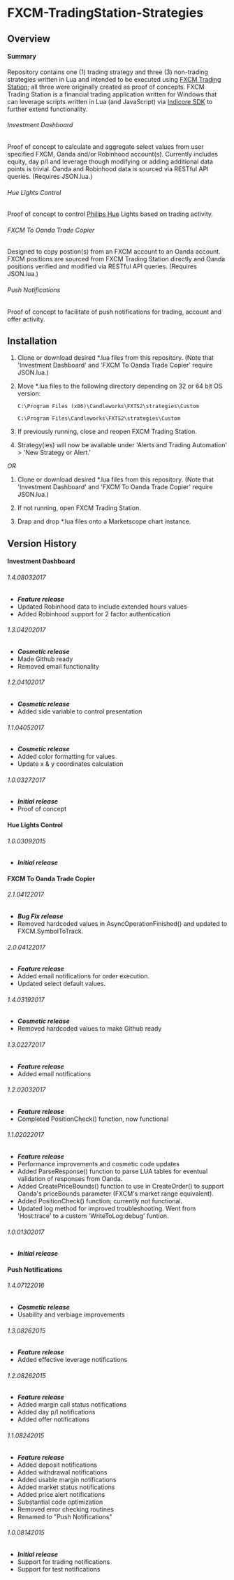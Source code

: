 # FXCM-TradingStation-Strategies

## Overview
#### Summary
Repository contains one (1) trading strategy and three (3) non-trading strategies written in Lua and intended to be executed using [FXCM Trading Station](https://www.fxcm.com/uk/platforms/trading-station/innovative-platform/); all three were originally created as proof of concepts. FXCM Trading Station is a financial trading application written for Windows that can leverage scripts written in Lua (and JavaScript) via [Indicore SDK](http://www.fxcodebase.com/bin/products/IndicoreSDK/3.3.0/help/Lua/web-content.html) to further extend functionality.

###### Investment Dashboard
Proof of concept to calculate and aggregate select values from user specified FXCM, Oanda and/or Robinhood account(s). Currently includes equity, day p/l and leverage though modifying or adding additional data points is trivial.  Oanda and Robinhood data is sourced via RESTful API queries.  (Requires JSON.lua.)

###### Hue Lights Control
Proof of concept to control [Philips Hue](http://www2.meethue.com/en-us/) Lights based on trading activity.

###### FXCM To Oanda Trade Copier
Designed to copy postion(s) from an FXCM account to an Oanda account.  FXCM positions are sourced from FXCM Trading Station directly and Oanda positions verified and modified via RESTful API queries.  (Requires JSON.lua.)

###### Push Notifications
Proof of concept to facilitate of push notifications for trading, account and offer activity.

## **Installation**
1. Clone or download desired *.lua files from this repository. (Note that 'Investment Dashboard' and 'FXCM To Oanda Trade Copier' require JSON.lua.)

2. Move *.lua files to the following directory depending on 32 or 64 bit OS version:

	`C:\Program Files (x86)\Candleworks\FXTS2\strategies\Custom`

	`C:\Program Files\Candleworks\FXTS2\strategies\Custom`

3. If previously running, close and reopen FXCM Trading Station.

4. Strategy(ies) will now be available under 'Alerts and Trading Automation' > 'New Strategy or Alert.'

*OR*

1. Clone or download desired *.lua files from this repository. (Note that 'Investment Dashboard' and 'FXCM To Oanda Trade Copier' require JSON.lua.)

2. If not running, open FXCM Trading Station.

3. Drap and drop *.lua files onto a Marketscope chart instance.

## Version History
#### Investment Dashboard
###### 1.4.08032017
- ***Feature release***
- Updated Robinhood data to include extended hours values
- Added Robinhood support for 2 factor authentication

###### 1.3.04202017
- ***Cosmetic release***
- Made Github ready
- Removed email functionality

###### 1.2.04102017
- ***Cosmetic release***
- Added side variable to control presentation

###### 1.1.04052017
- ***Cosmetic release***
- Added color formatting for values
- Update x & y coordinates calculation

###### 1.0.03272017
- ***Initial release***
- Proof of concept

#### Hue Lights Control
###### 1.0.03092015
- ***Initial release***

#### FXCM To Oanda Trade Copier
###### 2.1.04122017
- ***Bug Fix release***
- Removed hardcoded values in AsyncOperationFinished() and updated to FXCM.SymbolToTrack.
###### 2.0.04122017
- ***Feature release***
- Added email notifications for order execution.
- Updated select default values.

###### 1.4.03192017
- ***Cosmetic release***
- Removed hardcoded values to make Github ready

###### 1.3.02272017
- ***Feature release***
- Added email notifications

###### 1.2.02032017
- ***Feature release***
- Completed PositionCheck() function, now functional

###### 1.1.02022017
- ***Feature release***
- Performance improvements and cosmetic code updates
- Added ParseResponse() function to parse LUA tables for eventual validation of responses from Oanda.
- Added CreatePriceBounds() function to use in CreateOrder() to support Oanda's priceBounds parameter (FXCM's market range equivalent).
- Added PositionCheck() function; currently not functional.
- Updated log method for improved troubleshooting.  Went from 'Host:trace' to a custom 'WriteToLog:debug' funtion.

###### 1.0.01302017
- ***Initial release***

#### Push Notifications        
###### 1.4.07122016
- ***Cosmetic release***
- Usability and verbiage improvements

###### 1.3.08262015
- ***Feature release***
- Added effective leverage notifications 

###### 1.2.08262015
- ***Feature release***
- Added margin call status notifications
- Added day p/l notifications
- Added offer notifications

###### 1.1.08242015
- ***Feature release***
- Added deposit notifications
- Added withdrawal notifications
- Added usable margin notifications
- Added market status notifications
- Added price alert notifications
- Substantial code optimization
- Removed error checking routines
- Renamed to "Push Notifications"

###### 1.0.08142015
- ***Initial release***
- Support for trading notifications
- Support for test notifications